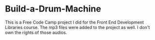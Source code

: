 # Build-a-Drum-Machine
This is a Free Code Camp project I did for the Front End Development Libraries course.
The mp3 files were added to the project as well. I don't own the rights of those audios.
